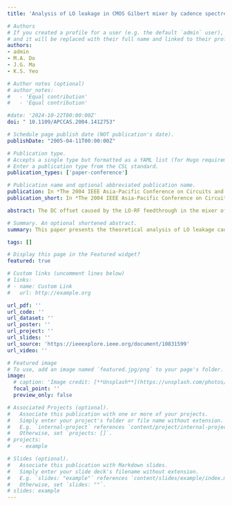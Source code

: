 ```yaml
---
title: 'Analysis of LO leakage in CMOS Gilbert mixer by cadence spectreRF for direct conversion application'

# Authors
# If you created a profile for a user (e.g. the default `admin` user), write the username (folder name) here
# and it will be replaced with their full name and linked to their profile.
authors:
- admin
- M.A. Do
- J.G. Ma
- K.S. Yeo

# Author notes (optional)
# author_notes:
#   - 'Equal contribution'
#   - 'Equal contribution'

#date: '2024-10-22T00:00:00Z'
doi: " 10.1109/APCCAS.2004.1412753"

# Schedule page publish date (NOT publication's date).
publishDate: "2005-04-11T00:00:00Z"

# Publication type.
# Accepts a single type but formatted as a YAML list (for Hugo requirements).
# Enter a publication type from the CSL standard.
publication_types: ['paper-conference']

# Publication name and optional abbreviated publication name.
publication: In *The 2004 IEEE Asia-Pacific Conference on Circuits and Systems, 2004. Proceedings.*
publication_short: In *The 2004 IEEE Asia-Pacific Conference on Circuits and Systems, 2004. Proceedings.*

abstract: The DC offset caused by the LO-RF feedthrough in the mixer of a direct conversion receiver is a serious problem. The LO leakage caused by the LO mismatch in double-balanced CMOS Gilbert mixers is examined and analyzed in four cases, no LO mismatch, LO phase mismatch only, LO amplitude mismatch only and the combination of the two mismatches. The relation between the mismatch and the LO leakage is derived. Simulation results shown are consistent with the analysis. 

# Summary. An optional shortened abstract.
summary: This paper presents the theoretical analysis of LO leakage caused by the LO mismatch in double-balanced CMOS Gilbertmjxers.

tags: []

# Display this page in the Featured widget?
featured: true

# Custom links (uncomment lines below)
# links:
# - name: Custom Link
#   url: http://example.org

url_pdf: ''
url_code: ''
url_dataset: ''
url_poster: ''
url_project: ''
url_slides: ''
url_source: 'https://ieeexplore.ieee.org/document/10831599'
url_video: ''

# Featured image
# To use, add an image named `featured.jpg/png` to your page's folder.
image:
  # caption: 'Image credit: [**Unsplash**](https://unsplash.com/photos/pLCdAaMFLTE)'
  focal_point: ''
  preview_only: false

# Associated Projects (optional).
#   Associate this publication with one or more of your projects.
#   Simply enter your project's folder or file name without extension.
#   E.g. `internal-project` references `content/project/internal-project/index.md`.
#   Otherwise, set `projects: []`.
# projects:
#   - example

# Slides (optional).
#   Associate this publication with Markdown slides.
#   Simply enter your slide deck's filename without extension.
#   E.g. `slides: "example"` references `content/slides/example/index.md`.
#   Otherwise, set `slides: ""`.
# slides: example
---
```


<!-- {{% callout note %}}
Click the _Cite_ button above to demo the feature to enable visitors to import publication metadata into their reference management software.
{{% /callout %}}

{{% callout note %}}
Create your slides in Markdown - click the _Slides_ button to check out the example.
{{% /callout %}} -->

<!-- Add the publication's **full text** or **supplementary notes** here. You can use rich formatting such as including [code, math, and images](https://docs.hugoblox.com/content/writing-markdown-latex/). -->
